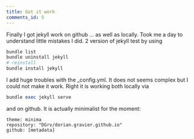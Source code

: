 ```yaml
---
title: Got it work
comments_id: 5
---
```


Finally I got jekyll work on github ... as well as locally.
Took me a day to understand little mistakes I did. 2 version of jekyll test by using
```ruby
bundle list
bundle uninstall jekyll
# reinstall
bundle install jekyll
```

I add huge troubles with the _config.yml. It does not seems complex but I could not make it work.
Right it is working both locally via
```ruby
bundle exec jekyll serve
``` 
and on github.
It is actually minimalist for the moment:
```
theme: minima
repository: "DGrv/dorian.gravier.github.io"
github: [metadata]
```

